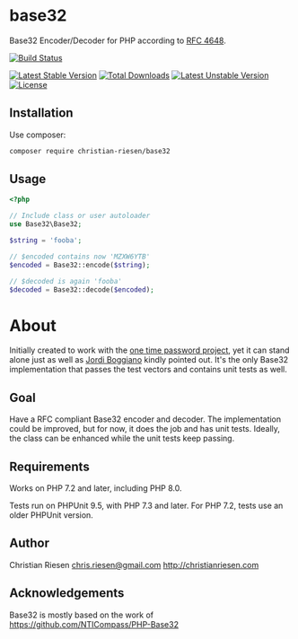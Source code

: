 base32
======

Base32 Encoder/Decoder for PHP according to [RFC 4648](https://tools.ietf.org/html/rfc4648).

[![Build Status](https://secure.travis-ci.org/ChristianRiesen/base32.png)](http://travis-ci.org/ChristianRiesen/base32)

[![Latest Stable Version](https://poser.pugx.org/christian-riesen/base32/v/stable.png)](https://packagist.org/packages/christian-riesen/base32) [![Total Downloads](https://poser.pugx.org/christian-riesen/base32/downloads.png)](https://packagist.org/packages/christian-riesen/base32) [![Latest Unstable Version](https://poser.pugx.org/christian-riesen/base32/v/unstable.png)](https://packagist.org/packages/christian-riesen/base32) [![License](https://poser.pugx.org/christian-riesen/base32/license.png)](https://packagist.org/packages/christian-riesen/base32)


Installation
-----

Use composer:

```bash
composer require christian-riesen/base32
```

Usage
-----

```php
<?php

// Include class or user autoloader
use Base32\Base32;

$string = 'fooba';

// $encoded contains now 'MZXW6YTB'
$encoded = Base32::encode($string);

// $decoded is again 'fooba'
$decoded = Base32::decode($encoded);
```

About
=====

Initially created to work with the [one time password project](https://github.com/ChristianRiesen/otp), yet it can stand alone just as well as [Jordi Boggiano](http://seld.be/) kindly pointed out. It's the only Base32 implementation that passes the test vectors and contains unit tests as well.

Goal
----
Have a RFC compliant Base32 encoder and decoder. The implementation could be improved, but for now, it does the job and has unit tests. Ideally, the class can be enhanced while the unit tests keep passing.

Requirements
------------

Works on PHP 7.2 and later, including PHP 8.0.

Tests run on PHPUnit 9.5, with PHP 7.3 and later. For PHP 7.2, tests use an older PHPUnit version.

Author
------

Christian Riesen <chris.riesen@gmail.com> http://christianriesen.com

Acknowledgements
----------------

Base32 is mostly based on the work of https://github.com/NTICompass/PHP-Base32
